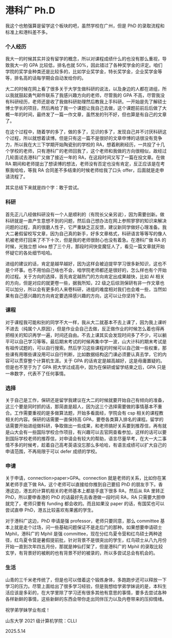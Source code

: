 # 港科广 Ph.D

我这个也勉强算是留学这个板块的吧，虽然学校在广州，但是 PhD 的录取流程和标准上和港科差不多。

### 个人经历

我大一的时候其实并没有留学的概念，所以对课程成绩什么的也没有那么重视，导致我大一的 GPA 比较低，排名也就 50%，因此错过了各种奖学金的评定。咱们学院的奖学金种类还是比较多的，比如学业奖学金，特长奖学金，企业奖学金等等，排名高的话每学期会自动发给你的。

大二的时候在网上看了很多关于大学生做科研的说法，以及身边的人都在进组，所以我就鼓起勇气邮件联系了我感兴趣方向的老师，尽管我的 GPA 不高，尽管我没有科研经历，老师还是收了我做科研助理然后教我上手科研。一开始是先了解硕士博士学长的项目，然后再给了我一个课题让我自己去做，这个课题前前后后做了大概一年的时间，最终发了一篇一作文章，虽然发的刊不好，但也算是有自己的文章了。

在这个过程中，随着学的多了，做的多了，见识的多了，发现自己并不讨厌科研这个过程，所以就想着读博。但是只有这一篇不是很好的文章申博的话很没有竞争力，所以我在大三下学期开始陶瓷别的学校的 RA，想着刷刷经历，一共投了十几个学校的老师，只有港科广的老师回我了，这个老师和我做的方向很相似，故经过几轮面试去港科广又做了接近一年的 RA，在这段时间又写了一篇在投文章。在做 RA 期间和老师提出了想读博的想法，老师没有否定也没有肯定，反正应该是在考察我哈哈，等我 RA 合同差不多结束的时候老师给我了口头 offer，后面就是走申请流程了。

其实总结下来就是四个字：敢于尝试。

### 科研

首先正儿八经做科研没有一个人是顺利的（有院长父亲另说），因为需要创新。做科研就是一直产生意想不到的问题，然后自己想办法在网上参照寥寥的知识来解决问题的过程，真的很磨人性子，它严重缺乏正反馈，建议新同学做好心理准备。我大二暑假留校写文章，因为自己真的新手，好多文章格式，科研语言等等写的像人机被老师打回来了不下十次，但是我的老师很耐心也没有着急。在港科广做 RA 的时候，光独立想 idea 想了三个月，那段时间快变魔怔人了，看见一篇文章就开始怀疑它的各处细节哈哈。

进组的建议的话，肯定是越早越好，因为这样会被迫提早学习很多新知识，这也不是个坏事。也不用怕自己啥也不会，咱学院老师都还是很好的，怎么样也有个开始的过程。关于方向的选择，首先肯定越热门的方向肯定出成果越快，比如 AI 相关的方向，但是对应的就更卷一些，据我所知，22 级之后综测保研有非一作文章也可以加分，所以会有更多的人来卷科研，进组的难度相对我们也会难一些，当然如果有自己感兴趣的方向肯定要选择感兴趣的方向，这可以让你坚持下去。

### 课程

对于课程我可能和别的同学不大一样，我从大二就基本不去上课了，因为我上课听不进去（纯属个人原因），但是作业会自己去做，反正做作业的时候怎么着也得再把相关的知识再学一遍，时间还自由。不去上课其实会发现时间多了不少，可以躺平可以自己学习等等。最后期末考试的时候再集中学一波，山大计科的期末考试是有祖传试题的，可以自行搜索。然后学习这些课程的时候可以自己做一些权重，那些课有用哪些课没用可以自行判断，比如数据结构这门课必须要认真去学，它的内容可以贯穿整个计算机生涯。关于 GPA 的话肯定是越高越好，这是毋庸置疑的。但是也不至于为了 GPA 把大学过成高中，因为在保研或留学结束之后，GPA 只是一串数字，代表不了任何事情。

### 选择

关于自己是工作，保研还是留学我建议在大二的时候就要开始自己有倾向的准备，这三个要是同时抓的话，那简直是超人，因为这三个选择需要做的事情基本不重合。工作需要重视的是多做算法题，开始多看面经，学院会有 csp 相关的课程教相关的内容。保研的话需要一直保持高 GPA，要卷各类算入排名的课程。留学的话需要开始进组做科研，争取做出一些成果，和老师搞好关系要到推荐信，再有就是山大会有一些国际学校合作项目，有兴趣可以去官网查看参加，这样的话可以要到国际学校老师的推荐信，对申请会有较大的帮助，语言尽量早考，在大一大二事情不多的时候考，趁着自己高考英语没忘那么多哈哈，有语言成绩可以扩大自己的申请范围，不再局限于可以 defer 成绩的学校。

### 申请

关于申请，connection>paper>GPA。connection 就是老师的关系，比如你在某某老师手底下做 RA，这个老师可以直接给你推到自己要招 PhD 的朋友手下。香港这边，港五的计算机相关的老师基本上都是手底下很多 RA，然后从 RA 里转正 PhD，所以要申香港的 PhD 的话最好先去香港做一段时间 RA，RA 只需要大胆申就完了，老师只要有 funding 都会收的。而且如果没 paper 的话，有国奖也可以尝试直申 PhD，港五比较喜欢有果酱的学生。

对于港科广这边，PhD 申请是强 professor，老师只要同意，那么 committee 基本上就是走个过场，问一些基础问题保证不是走后门的那种。如果想要申请硕士 Mphil，港科广的 Mphil 是强 committee，现在分红鸟夏令营和红鸟硕士两种途径，红鸟夏令营是暑假提前批，针对背景不是很突出的学生，红鸟硕士从八九月份开始一直到次年四五月份，那就是神仙打架了，但是港科广的 Mphil 的录取比较玄学，有背景好的被刷的也有背景不好的被录的，所以多尝试总会有机会的。

### 生活

山青的三千米老传统了，但是也可以借着这个锻炼身体，多跑跑步还可以释放一下学习的压力。尽管上面给出了很多学习经验，但是我想给学弟学妹说的是，本科生活应该是多彩的，在大学里除了学习还有很多其他有意思的事情，要多去尝试各种各样新鲜的事情，这些新鲜的东西会带你走出同伴压力以及内卷带来的压抑情绪。

祝学弟学妹学业有成！

山东大学 2021 级计算机学院：CLLI

2025.5.14
